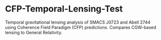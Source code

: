 # CFP-Temporal-Lensing-Test
Temporal gravitational lensing analysis of SMACS J0723 and Abell 2744 using Coherence Field Paradigm (CFP) predictions. Compares CGW-based lensing to General Relativity.
